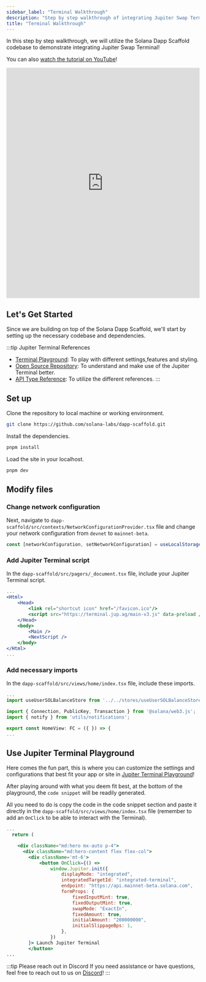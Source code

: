 ```yaml
---
sidebar_label: "Terminal Walkthrough"
description: "Step by step walkthrough of integrating Jupiter Swap Terminal into your website with minimal code."
title: "Terminal Walkthrough"
---
```


<head>
    <title>Terminal Walkthrough</title>
    <meta name="twitter:card" content="summary" />
</head>

In this step by step walkthrough, we will utilize the Solana Dapp Scaffold codebase to demonstrate integrating Jupiter Swap Terminal!

You can also [watch the tutorial on YouTube](https://youtu.be/T-3KN3k1e5Y)!

<iframe 
  width="100%" 
  height="600" 
  src="https://www.youtube.com/embed/T-3KN3k1e5Y" 
  title="YouTube video player" 
  frameborder="0" 
  allow="accelerometer; autoplay; clipboard-write; encrypted-media; gyroscope; picture-in-picture; fullscreen" 
  allowfullscreen
  style={{ display: 'block', margin: 'auto' }}>
</iframe>


## Let's Get Started

Since we are building on top of the Solana Dapp Scaffold, we'll start by setting up the necessary codebase and dependencies.

:::tip Jupiter Terminal References
- [Terminal Playground](https://terminal.jup.ag/): To play with different settings,features and styling.
- [Open Source Repository](https://github.com/jup-ag/terminal): To understand and make use of the Jupiter Terminal better.
- [API Type Reference](https://github.com/jup-ag/terminal/blob/main/src/types/index.d.ts): To utilize the different references.
:::

## Set up

Clone the repository to local machine or working environment.
```bash
git clone https://github.com/solana-labs/dapp-scaffold.git
```

Install the dependencies.
```bash
pnpm install
```

Load the site in your localhost.
```bash
pnpm dev
```

## Modify files

### Change network configuration

Next, navigate to `dapp-scaffold/src/contexts/NetworkConfigurationProvider.tsx` file and change your network configuration from `devnet` to `mainnet-beta`.

```jsx
const [networkConfiguration, setNetworkConfiguration] = useLocalStorage("network", "mainnet-beta");
```

### Add Jupiter Terminal script

In the `dapp-scaffold/src/pagers/_document.tsx` file, include your Jupiter Terminal script.

```jsx
...
<Html>
    <Head>
        <link rel="shortcut icon" href="/favicon.ico"/>
        <script src="https://terminal.jup.ag/main-v3.js" data-preload />
    </Head>
    <body>
        <Main />
        <NextScript />
    </body>
</Html>
...
```

### Add necessary imports

In the `dapp-scaffold/src/views/home/index.tsx` file, include these imports.

```jsx
...
import useUserSOLBalanceStore from '../../stores/useUserSOLBalanceStore';

import { Connection, PublicKey, Transaction } from '@solana/web3.js';
import { notify } from 'utils/notifications';

export const HomeView: FC = ({ }) => {
...
```

## Use Jupiter Terminal Playground

Here comes the fun part, this is where you can customize the settings and configurations that best fit your app or site in [Jupiter Terminal Playground](https://terminal.jup.ag/)!

After playing around with what you deem fit best, at the bottom of the playground, the `code snippet` will be readily generated.

All you need to do is copy the code in the code snippet section and paste it directly in the `dapp-scaffold/src/views/home/index.tsx` file (remember to add an `OnClick` to be able to interact with the Terminal).

```jsx
...
  return (

    <div className="md:hero mx-auto p-4">
      <div className="md:hero-content flex flex-col">
        <div className='mt-6'>
            <button OnClick={() =>
                window.Jupiter.init({
                    displayMode: "integrated",
                    integratedTargetId: "integrated-terminal",
                    endpoint: "https://api.mainnet-beta.solana.com",
                    formProps: {
                        fixedInputMint: true,
                        fixedOutputMint: true,
                        swapMode: "ExactIn",
                        fixedAmount: true,
                        initialAmount: "200000000",
                        initialSlippageBps: 1,
                    },
                })
        }> Launch Jupiter Terminal
        </button>
...
```

:::tip Please reach out in Discord
If you need assistance or have questions, feel free to reach out to us on [Discord](https://discord.gg/jup)!
:::
